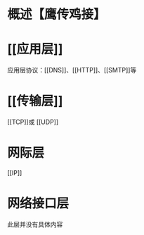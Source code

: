 # 概述【鹰传鸡接】

# [[应用层]] 
应用层协议：[[DNS]]、[[HTTP]]、[[SMTP]]等
# [[传输层]] 
[[TCP]]或 [[UDP]] 
# 网际层
[[IP]] 
# 网络接口层
此层并没有具体内容